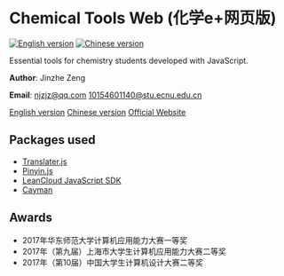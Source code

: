 # Chemical Tools Web (化学e+网页版)
[![English version](http://wangchujiang.com/sb/lang/english.svg)](https://chemicaltools.njzjz.win/) [![Chinese version](https://jaywcjlove.github.io/sb/lang/chinese.svg)](https://chemicaltools.njzjz.win/?lang=cn)

Essential tools for chemistry students developed with JavaScript. 

**Author**: Jinzhe Zeng

**Email**: njzjz@qq.com 10154601140@stu.ecnu.edu.cn

[English version](https://chemicaltools.njzjz.win/)  [Chinese version](https://chemicaltools.njzjz.win/?lang=cn)  [Official Website](https://chem.njzjz.win/)

## Packages used
* [Translater.js](https://github.com/jaywcjlove/translater.js)
* [Pinyin.js](https://github.com/huntbao/pinyin/)
* [LeanCloud JavaScript SDK](https://releases.leanapp.cn/#/leancloud/javascript-sdk/releases)
* [Cayman](https://github.com/jasonlong/cayman-theme)

## Awards
* 2017年华东师范大学计算机应用能力大赛一等奖
* 2017年（第九届）上海市大学生计算机应用能力大赛二等奖
* 2017年（第10届）中国大学生计算机设计大赛二等奖